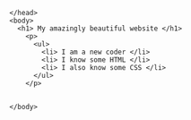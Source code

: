 <!DOCTYPE HTML>
  <html>
    <head>
      
    </head>
    <body>
      <h1> My amazingly beautiful website </h1>
        <p>
          <ul> 
            <li> I am a new coder </li>
            <li> I know some HTML </li>
            <li> I also know some CSS </li>
          </ul>
        </p>
  
      
    </body>
  </html>

